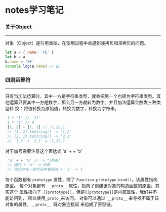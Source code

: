 # notes学习笔记
### 关于Object
----
对象（Object）是引用类型，在使用过程中会遇到浅拷贝和深拷贝的问题。
```javascript 
let a = { name: 'FE' }
let b = a
b.name = 'EF'
console.log(a.name) // EF
```

### 四则运算符
----
只有当加法运算时，其中一方是字符串类型，就会把另一个也转为字符串类型。其
他运算只要其中一方是数字，那么另一方就转为数字。并且加法运算会触发三种类型转
换：将值转换为原始值，转换为数字，转换为字符串。
```javascript
 1 + '1' // '11'
 2 * '2' // 4
 [1, 2] + [2, 1] // '1,22,1'
 // [1, 2].toString() -> '1,2'
 // [2, 1].toString() -> '2,1'
 // '1,2' + '2,1' = '1,22,1'
```
 对于加号需要注意这个表达式 'a' + + 'b'
```javascript
 'a' + + 'b' // -> "aNaN"
 // 因为 + 'b' -> NaN
 // 你也许在一些代码中看到过 + '1' -> 1
```

每个函数都有 `prototype` 属性，除了 `Function.prototype.bind()`，该属性指向
原型。
每个对象都有` __proto__` 属性，指向了创建该对象的构造函数的原型。其实这个
属性指向了` [[prototype]]`，但是` [[prototype]] `是内部属性，我们并不能访问到，
所以使用` _proto_ `来访问。
对象可以通过` __proto__` 来寻找不属于该对象的属性，`__proto__ `将对象连接起
来组成了原型链。
